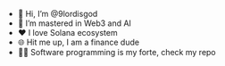 - 👋 Hi, I’m @9lordisgod
- 👀 I’m mastered in Web3 and AI
- ❤️ I love Solana ecosystem
- 🌐 Hit me up, I am a finance dude
- 🧑‍💻 Software programming is my forte, check my repo

